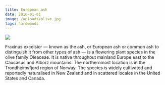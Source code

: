 ```yaml
---
title: European ash
date: 2016-01-01
image: /uploads/olive.jpg
tags: hardwoods
---
```


![](/uploads/olive.jpg)

Fraxinus excelsior — known as the ash, or European ash or common ash to distinguish it from other types of ash — is a flowering plant species in the olive family Oleaceae. It is native throughout mainland Europe east to the Caucasus and Alborz mountains. The northernmost location is in the Trondheimsfjord region of Norway. The species is widely cultivated and reportedly naturalised in New Zealand and in scattered locales in the United States and Canada.